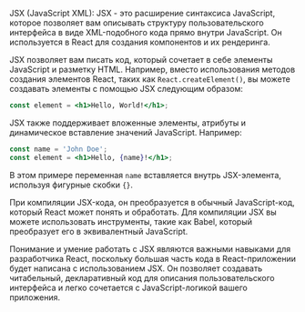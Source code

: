 JSX (JavaScript XML):
JSX - это расширение синтаксиса JavaScript, которое позволяет вам описывать структуру пользовательского интерфейса в виде XML-подобного кода прямо внутри JavaScript. Он используется в React для создания компонентов и их рендеринга.

JSX позволяет вам писать код, который сочетает в себе элементы JavaScript и разметку HTML. Например, вместо использования методов создания элементов React, таких как `React.createElement()`, вы можете создавать элементы с помощью JSX следующим образом:

```jsx
const element = <h1>Hello, World!</h1>;
```

JSX также поддерживает вложенные элементы, атрибуты и динамическое вставление значений JavaScript. Например:

```jsx
const name = 'John Doe';
const element = <h1>Hello, {name}!</h1>;
```

В этом примере переменная `name` вставляется внутрь JSX-элемента, используя фигурные скобки `{}`.

При компиляции JSX-кода, он преобразуется в обычный JavaScript-код, который React может понять и обработать. Для компиляции JSX вы можете использовать инструменты, такие как Babel, который преобразует его в эквивалентный JavaScript.

Понимание и умение работать с JSX являются важными навыками для разработчика React, поскольку большая часть кода в React-приложении будет написана с использованием JSX. Он позволяет создавать читабельный, декларативный код для описания пользовательского интерфейса и легко сочетается с JavaScript-логикой вашего приложения.